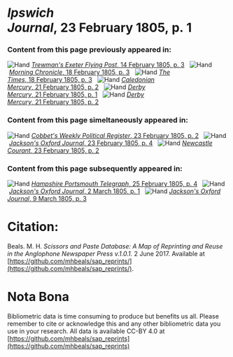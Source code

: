 # *Ipswich Journal*, 23 February 1805, p. 1  
  
### Content from this page previously appeared in:  
![Hand](http://scissorsandpaste.net/wp-content/uploads/2017/06/smallhandpointer.png) [*Trewman's Exeter Flying Post*, 14 February 1805, p. 3](https://mhbeals.github.io/sap_html/Trewman's-Exeter-Flying-Post/Trewman's-Exeter-Flying-Post-14-February-1805-p-3)  
![Hand](http://scissorsandpaste.net/wp-content/uploads/2017/06/smallhandpointer.png) [*Morning Chronicle*, 18 February 1805, p. 3](https://mhbeals.github.io/sap_html/Morning-Chronicle/Morning-Chronicle-18-February-1805-p-3)  
![Hand](http://scissorsandpaste.net/wp-content/uploads/2017/06/smallhandpointer.png) [*The Times*, 18 February 1805, p. 3](https://mhbeals.github.io/sap_html/The-Times/The-Times-18-February-1805-p-3)  
![Hand](http://scissorsandpaste.net/wp-content/uploads/2017/06/smallhandpointer.png) [*Caledonian Mercury*, 21 February 1805, p. 2](https://mhbeals.github.io/sap_html/Caledonian-Mercury/Caledonian-Mercury-21-February-1805-p-2)  
![Hand](http://scissorsandpaste.net/wp-content/uploads/2017/06/smallhandpointer.png) [*Derby Mercury*, 21 February 1805, p. 1](https://mhbeals.github.io/sap_html/Derby-Mercury/Derby-Mercury-21-February-1805-p-1)  
![Hand](http://scissorsandpaste.net/wp-content/uploads/2017/06/smallhandpointer.png) [*Derby Mercury*, 21 February 1805, p. 2](https://mhbeals.github.io/sap_html/Derby-Mercury/Derby-Mercury-21-February-1805-p-2)  
  
### Content from this page simeltaneously appeared in:  
![Hand](http://scissorsandpaste.net/wp-content/uploads/2017/06/smallhandpointer.png) [*Cobbet's Weekly Political Register*, 23 February 1805, p. 2](https://mhbeals.github.io/sap_html/Cobbet's-Weekly-Political-Register/Cobbet's-Weekly-Political-Register-23-February-1805-p-2)  
![Hand](http://scissorsandpaste.net/wp-content/uploads/2017/06/smallhandpointer.png) [*Jackson's Oxford Journal*, 23 February 1805, p. 4](https://mhbeals.github.io/sap_html/Jackson's-Oxford-Journal/Jackson's-Oxford-Journal-23-February-1805-p-4)  
![Hand](http://scissorsandpaste.net/wp-content/uploads/2017/06/smallhandpointer.png) [*Newcastle Courant*, 23 February 1805, p. 2](https://mhbeals.github.io/sap_html/Newcastle-Courant/Newcastle-Courant-23-February-1805-p-2)  
  
### Content from this page subsequently appeared in:  
![Hand](http://scissorsandpaste.net/wp-content/uploads/2017/06/smallhandpointer.png) [*Hampshire Portsmouth Telegraph*, 25 February 1805, p. 4](https://mhbeals.github.io/sap_html/Hampshire-Portsmouth-Telegraph/Hampshire-Portsmouth-Telegraph-25-February-1805-p-4)  
![Hand](http://scissorsandpaste.net/wp-content/uploads/2017/06/smallhandpointer.png) [*Jackson's Oxford Journal*, 2 March 1805, p. 1](https://mhbeals.github.io/sap_html/Jackson's-Oxford-Journal/Jackson's-Oxford-Journal-2-March-1805-p-1)  
![Hand](http://scissorsandpaste.net/wp-content/uploads/2017/06/smallhandpointer.png) [*Jackson's Oxford Journal*, 9 March 1805, p. 3](https://mhbeals.github.io/sap_html/Jackson's-Oxford-Journal/Jackson's-Oxford-Journal-9-March-1805-p-3)  


# Citation: 

Beals. M. H. *Scissors and Paste Database: A Map of Reprinting and Reuse in the Anglophone Newspaper Press v.1.0.1.* 2 June 2017. Available at [https://github.com/mhbeals/sap_reprints/](https://github.com/mhbeals/sap_reprints/). 

# Nota Bona

Bibliometric data is time consuming to produce but benefits us all. Please remember to cite or acknowledge this and any other bibliometric data you use in your research. All data is available CC-BY 4.0 at [https://github.com/mhbeals/sap_reprints](https://github.com/mhbeals/sap_reprints)